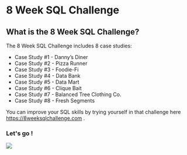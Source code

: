 # 8 Week SQL Challenge

## What is the 8 Week SQL Challenge?

The 8 Week SQL Challenge includes 8 case studies:

- Case Study #1 - Danny’s Diner
- Case Study #2 - Pizza Runner
- Case Study #3 - Foodie-Fi
- Case Study #4 - Data Bank
- Case Study #5 - Data Mart
- Case Study #6 - Clique Bait
- Case Study #7 - Balanced Tree Clothing Co.
- Case Study #8 - Fresh Segments

You can improve your SQL skills by trying yourself in that challenge here https://8weeksqlchallenge.com .
### Let's go ! 
![](https://8weeksqlchallenge.com/images/8-week-sql-challenge.png)

